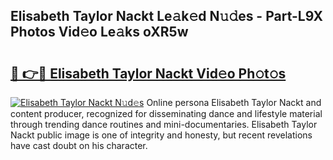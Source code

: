 ## Elisabeth Taylor Nackt Le𝚊k𝚎d N𝚞𝚍es - Part-L9X Photos Vid𝚎o Le𝚊ks oXR5w

# <h2><a href="http://fb8vy0.evod.top/?m=Elisabeth+Taylor+Nackt">🔗 👉🔴 Elisabeth Taylor Nackt Vid𝚎o Ph𝚘t𝚘s</a></h2>

[![Elisabeth Taylor Nackt N𝚞d𝚎s](https://i.imgur.com/8V9OHl7.gif)](http://fb8vy0.evod.top/?m=Elisabeth+Taylor+Nackt)
Online persona Elisabeth Taylor Nackt and content producer, recognized for disseminating dance and lifestyle material through trending dance routines and mini-documentaries. Elisabeth Taylor Nackt public image is one of integrity and honesty, but recent revelations have cast doubt on his character. 
